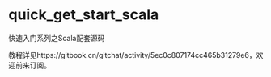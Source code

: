 # quick_get_start_scala
快速入门系列之Scala配套源码

教程详见https://gitbook.cn/gitchat/activity/5ec0c807174cc465b31279e6，欢迎前来订阅。
